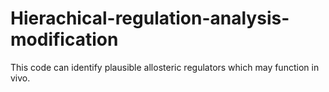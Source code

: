 # Hierachical-regulation-analysis-modification
This code can identify plausible allosteric regulators which may function in vivo.
